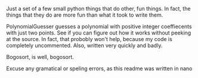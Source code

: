 Just a set of a few small python things that do other, fun things.
In fact, the things that they do are more fun than what it took to write them.

PolynomialGuesser guesses a polynomial with positive integer coeffiecents with just two points.
See if you can figure out how it works without peeking at the source.
In fact, that probobly won't help, because my code is completely uncommented.
Also, written very quickly and badly.

Bogosort, is well, bogosort.

Excuse any gramatical or speling errors, as this readme was written in nano

